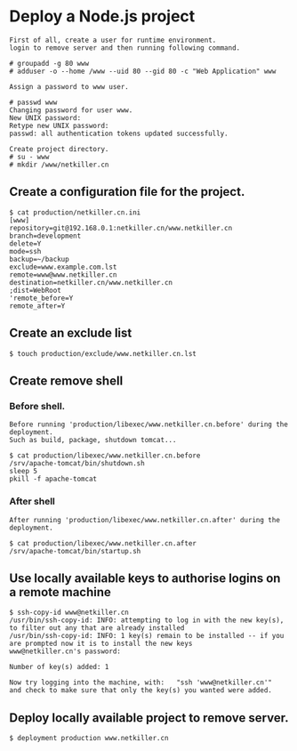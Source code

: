 Deploy a Node.js project
=====
  
	First of all, create a user for runtime environment.
	login to remove server and then running following command.
	
	# groupadd -g 80 www
	# adduser -o --home /www --uid 80 --gid 80 -c "Web Application" www
	
	Assign a password to www user.

	# passwd www
	Changing password for user www.
	New UNIX password: 
	Retype new UNIX password: 
	passwd: all authentication tokens updated successfully.
	
	Create project directory.
	# su - www
	# mkdir /www/netkiller.cn


Create a configuration file for the project.
-----
	$ cat production/netkiller.cn.ini 
	[www]
	repository=git@192.168.0.1:netkiller.cn/www.netkiller.cn
	branch=development
	delete=Y
	mode=ssh
	backup=~/backup
	exclude=www.example.com.lst
	remote=www@www.netkiller.cn
	destination=netkiller.cn/www.netkiller.cn
	;dist=WebRoot
	'remote_before=Y
	remote_after=Y

Create an exclude list
-----

	$ touch production/exclude/www.netkiller.cn.lst

Create remove shell
-----

### Before shell.
	
	Before running 'production/libexec/www.netkiller.cn.before' during the deployment.
	Such as build, package, shutdown tomcat...

	$ cat production/libexec/www.netkiller.cn.before 
	/srv/apache-tomcat/bin/shutdown.sh
	sleep 5
	pkill -f apache-tomcat

### After shell

	After running 'production/libexec/www.netkiller.cn.after' during the deployment.

	$ cat production/libexec/www.netkiller.cn.after 
	/srv/apache-tomcat/bin/startup.sh

Use locally available keys to authorise logins on a remote machine
-----

	$ ssh-copy-id www@netkiller.cn
	/usr/bin/ssh-copy-id: INFO: attempting to log in with the new key(s), to filter out any that are already installed
	/usr/bin/ssh-copy-id: INFO: 1 key(s) remain to be installed -- if you are prompted now it is to install the new keys
	www@netkiller.cn's password: 
	
	Number of key(s) added: 1
	
	Now try logging into the machine, with:   "ssh 'www@netkiller.cn'"
	and check to make sure that only the key(s) you wanted were added.

Deploy locally available project to remove server.
-----

	$ deployment production www.netkiller.cn
